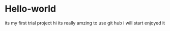 # Hello-world
its my first trial project
  hi its really amzing to use git hub i will start enjoyed it
